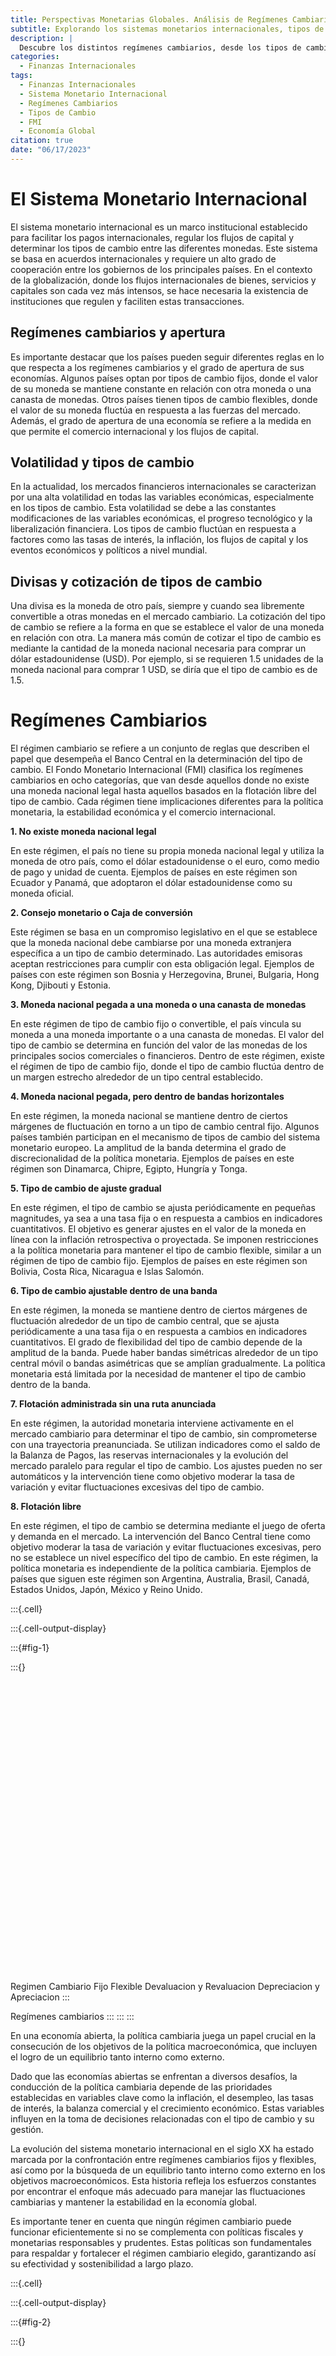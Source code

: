 ```yaml
---
title: Perspectivas Monetarias Globales. Análisis de Regímenes Cambiarios y el Futuro del FMI
subtitle: Explorando los sistemas monetarios internacionales, tipos de cambio fijos y flexibles, y el papel en evolución del FMI en la economía mundial.
description: |
  Descubre los distintos regímenes cambiarios, desde los tipos de cambio fijos hasta los flexibles, y su impacto en la economía global. Explora el futuro del Fondo Monetario Internacional y su papel en la estabilidad financiera internacional.
categories:
  - Finanzas Internacionales
tags:
  - Finanzas Internacionales
  - Sistema Monetario Internacional
  - Regímenes Cambiarios
  - Tipos de Cambio
  - FMI
  - Economía Global
citation: true
date: "06/17/2023"
---
```




# El Sistema Monetario Internacional

El sistema monetario internacional es un marco institucional establecido para facilitar los pagos internacionales, regular los flujos de capital y determinar los tipos de cambio entre las diferentes monedas. Este sistema se basa en acuerdos internacionales y requiere un alto grado de cooperación entre los gobiernos de los principales países. En el contexto de la globalización, donde los flujos internacionales de bienes, servicios y capitales son cada vez más intensos, se hace necesaria la existencia de instituciones que regulen y faciliten estas transacciones.

## Regímenes cambiarios y apertura

Es importante destacar que los países pueden seguir diferentes reglas en lo que respecta a los regímenes cambiarios y el grado de apertura de sus economías. Algunos países optan por tipos de cambio fijos, donde el valor de su moneda se mantiene constante en relación con otra moneda o una canasta de monedas. Otros países tienen tipos de cambio flexibles, donde el valor de su moneda fluctúa en respuesta a las fuerzas del mercado. Además, el grado de apertura de una economía se refiere a la medida en que permite el comercio internacional y los flujos de capital.

## Volatilidad y tipos de cambio

En la actualidad, los mercados financieros internacionales se caracterizan por una alta volatilidad en todas las variables económicas, especialmente en los tipos de cambio. Esta volatilidad se debe a las constantes modificaciones de las variables económicas, el progreso tecnológico y la liberalización financiera. Los tipos de cambio fluctúan en respuesta a factores como las tasas de interés, la inflación, los flujos de capital y los eventos económicos y políticos a nivel mundial.

## Divisas y cotización de tipos de cambio

Una divisa es la moneda de otro país, siempre y cuando sea libremente convertible a otras monedas en el mercado cambiario. La cotización del tipo de cambio se refiere a la forma en que se establece el valor de una moneda en relación con otra. La manera más común de cotizar el tipo de cambio es mediante la cantidad de la moneda nacional necesaria para comprar un dólar estadounidense (USD). Por ejemplo, si se requieren 1.5 unidades de la moneda nacional para comprar 1 USD, se diría que el tipo de cambio es de 1.5.

# Regímenes Cambiarios

El régimen cambiario se refiere a un conjunto de reglas que describen el papel que desempeña el Banco Central en la determinación del tipo de cambio. El Fondo Monetario Internacional (FMI) clasifica los regímenes cambiarios en ocho categorías, que van desde aquellos donde no existe una moneda nacional legal hasta aquellos basados en la flotación libre del tipo de cambio. Cada régimen tiene implicaciones diferentes para la política monetaria, la estabilidad económica y el comercio internacional.

**1. No existe moneda nacional legal**

En este régimen, el país no tiene su propia moneda nacional legal y utiliza la moneda de otro país, como el dólar estadounidense o el euro, como medio de pago y unidad de cuenta. Ejemplos de países en este régimen son Ecuador y Panamá, que adoptaron el dólar estadounidense como su moneda oficial.

**2. Consejo monetario o Caja de conversión**

Este régimen se basa en un compromiso legislativo en el que se establece que la moneda nacional debe cambiarse por una moneda extranjera específica a un tipo de cambio determinado. Las autoridades emisoras aceptan restricciones para cumplir con esta obligación legal. Ejemplos de países con este régimen son Bosnia y Herzegovina, Brunei, Bulgaria, Hong Kong, Djibouti y Estonia.

**3. Moneda nacional pegada a una moneda o una canasta de monedas**

En este régimen de tipo de cambio fijo o convertible, el país vincula su moneda a una moneda importante o a una canasta de monedas. El valor del tipo de cambio se determina en función del valor de las monedas de los principales socios comerciales o financieros. Dentro de este régimen, existe el régimen de tipo de cambio fijo, donde el tipo de cambio fluctúa dentro de un margen estrecho alrededor de un tipo central establecido.

**4. Moneda nacional pegada, pero dentro de bandas horizontales**

En este régimen, la moneda nacional se mantiene dentro de ciertos márgenes de fluctuación en torno a un tipo de cambio central fijo. Algunos países también participan en el mecanismo de tipos de cambio del sistema monetario europeo. La amplitud de la banda determina el grado de discrecionalidad de la política monetaria. Ejemplos de países en este régimen son Dinamarca, Chipre, Egipto, Hungría y Tonga.

**5. Tipo de cambio de ajuste gradual**

En este régimen, el tipo de cambio se ajusta periódicamente en pequeñas magnitudes, ya sea a una tasa fija o en respuesta a cambios en indicadores cuantitativos. El objetivo es generar ajustes en el valor de la moneda en línea con la inflación retrospectiva o proyectada. Se imponen restricciones a la política monetaria para mantener el tipo de cambio flexible, similar a un régimen de tipo de cambio fijo. Ejemplos de países en este régimen son Bolivia, Costa Rica, Nicaragua e Islas Salomón.

**6. Tipo de cambio ajustable dentro de una banda**

En este régimen, la moneda se mantiene dentro de ciertos márgenes de fluctuación alrededor de un tipo de cambio central, que se ajusta periódicamente a una tasa fija o en respuesta a cambios en indicadores cuantitativos. El grado de flexibilidad del tipo de cambio depende de la amplitud de la banda. Puede haber bandas simétricas alrededor de un tipo central móvil o bandas asimétricas que se amplían gradualmente. La política monetaria está limitada por la necesidad de mantener el tipo de cambio dentro de la banda.

**7. Flotación administrada sin una ruta anunciada**

En este régimen, la autoridad monetaria interviene activamente en el mercado cambiario para determinar el tipo de cambio, sin comprometerse con una trayectoria preanunciada. Se utilizan indicadores como el saldo de la Balanza de Pagos, las reservas internacionales y la evolución del mercado paralelo para regular el tipo de cambio. Los ajustes pueden no ser automáticos y la intervención tiene como objetivo moderar la tasa de variación y evitar fluctuaciones excesivas del tipo de cambio.

**8. Flotación libre**

En este régimen, el tipo de cambio se determina mediante el juego de oferta y demanda en el mercado. La intervención del Banco Central tiene como objetivo moderar la tasa de variación y evitar fluctuaciones excesivas, pero no se establece un nivel específico del tipo de cambio. En este régimen, la política monetaria es independiente de la política cambiaria. Ejemplos de países que siguen este régimen son Argentina, Australia, Brasil, Canadá, Estados Unidos, Japón, México y Reino Unido.



:::{.cell}

:::{.cell-output-display}

:::{#fig-1}

:::{}
<svg width="672" height="480" viewbox="0.00 0.00 420.80 98.00" xmlns="http://www.w3.org/2000/svg" xlink="http://www.w3.org/1999/xlink" style="; max-width: none; max-height: none">
<g id="graph0" class="graph" transform="scale(1 1) rotate(0) translate(4 94)">
<title>RegimenCambiario</title>
<polygon fill="white" stroke="transparent" points="-4,4 -4,-94 416.8,-94 416.8,4 -4,4"></polygon>
<!-- RegimenCambiario -->
<g id="node1" class="node">
<title>RegimenCambiario</title>
<path fill="#efefef" stroke="black" d="M110.06,-63C110.06,-63 11.98,-63 11.98,-63 5.98,-63 -0.02,-57 -0.02,-51 -0.02,-51 -0.02,-39 -0.02,-39 -0.02,-33 5.98,-27 11.98,-27 11.98,-27 110.06,-27 110.06,-27 116.06,-27 122.06,-33 122.06,-39 122.06,-39 122.06,-51 122.06,-51 122.06,-57 116.06,-63 110.06,-63"></path>
<text text-anchor="middle" x="61.02" y="-41.4" font-family="Arial" font-size="12.00">Regimen Cambiario</text>
</g>
<!-- Fijo -->
<g id="node2" class="node">
<title>Fijo</title>
<path fill="#efefef" stroke="black" d="M201.72,-90C201.72,-90 171.72,-90 171.72,-90 165.72,-90 159.72,-84 159.72,-78 159.72,-78 159.72,-66 159.72,-66 159.72,-60 165.72,-54 171.72,-54 171.72,-54 201.72,-54 201.72,-54 207.72,-54 213.72,-60 213.72,-66 213.72,-66 213.72,-78 213.72,-78 213.72,-84 207.72,-90 201.72,-90"></path>
<text text-anchor="middle" x="186.72" y="-68.4" font-family="Arial" font-size="12.00">Fijo</text>
</g>
<!-- RegimenCambiario&#45;&gt;Fijo -->
<g id="edge1" class="edge">
<title>RegimenCambiario-&gt;Fijo</title>
<path fill="none" stroke="#333333" d="M122.06,-58.1C131.42,-60.15 140.84,-62.2 149.46,-64.09"></path>
<polygon fill="#333333" stroke="#333333" points="159.51,-66.28 148.78,-68.54 154.63,-65.21 149.74,-64.15 149.74,-64.15 149.74,-64.15 154.63,-65.21 150.7,-59.75 159.51,-66.28 159.51,-66.28"></polygon>
</g>
<!-- Flexible -->
<g id="node3" class="node">
<title>Flexible</title>
<path fill="#efefef" stroke="black" d="M203.57,-36C203.57,-36 169.87,-36 169.87,-36 163.87,-36 157.87,-30 157.87,-24 157.87,-24 157.87,-12 157.87,-12 157.87,-6 163.87,0 169.87,0 169.87,0 203.57,0 203.57,0 209.57,0 215.57,-6 215.57,-12 215.57,-12 215.57,-24 215.57,-24 215.57,-30 209.57,-36 203.57,-36"></path>
<text text-anchor="middle" x="186.72" y="-14.4" font-family="Arial" font-size="12.00">Flexible</text>
</g>
<!-- RegimenCambiario&#45;&gt;Flexible -->
<g id="edge2" class="edge">
<title>RegimenCambiario-&gt;Flexible</title>
<path fill="none" stroke="#333333" d="M122.06,-31.9C130.89,-29.97 139.77,-28.03 147.97,-26.24"></path>
<polygon fill="#333333" stroke="#333333" points="157.96,-24.06 149.15,-30.59 153.07,-25.13 148.19,-26.19 148.19,-26.19 148.19,-26.19 153.07,-25.13 147.23,-21.8 157.96,-24.06 157.96,-24.06"></polygon>
</g>
<!-- DevaluacionRevaluacion -->
<g id="node4" class="node">
<title>DevaluacionRevaluacion</title>
<path fill="#efefef" stroke="black" d="M400.35,-90C400.35,-90 263.85,-90 263.85,-90 257.85,-90 251.85,-84 251.85,-78 251.85,-78 251.85,-66 251.85,-66 251.85,-60 257.85,-54 263.85,-54 263.85,-54 400.35,-54 400.35,-54 406.35,-54 412.35,-60 412.35,-66 412.35,-66 412.35,-78 412.35,-78 412.35,-84 406.35,-90 400.35,-90"></path>
<text text-anchor="middle" x="332.1" y="-68.4" font-family="Arial" font-size="12.00">Devaluacion y Revaluacion</text>
</g>
<!-- Fijo&#45;&gt;DevaluacionRevaluacion -->
<g id="edge3" class="edge">
<title>Fijo-&gt;DevaluacionRevaluacion</title>
<path fill="none" stroke="#333333" d="M214.02,-72C222.14,-72 231.59,-72 241.52,-72"></path>
<polygon fill="#333333" stroke="#333333" points="251.59,-72 241.59,-76.5 246.59,-72 241.59,-72 241.59,-72 241.59,-72 246.59,-72 241.59,-67.5 251.59,-72 251.59,-72"></polygon>
</g>
<!-- DepreciacionApreciacion -->
<g id="node5" class="node">
<title>DepreciacionApreciacion</title>
<path fill="#efefef" stroke="black" d="M401,-36C401,-36 263.19,-36 263.19,-36 257.19,-36 251.19,-30 251.19,-24 251.19,-24 251.19,-12 251.19,-12 251.19,-6 257.19,0 263.19,0 263.19,0 401,0 401,0 407,0 413,-6 413,-12 413,-12 413,-24 413,-24 413,-30 407,-36 401,-36"></path>
<text text-anchor="middle" x="332.1" y="-14.4" font-family="Arial" font-size="12.00">Depreciacion y Apreciacion</text>
</g>
<!-- Flexible&#45;&gt;DepreciacionApreciacion -->
<g id="edge4" class="edge">
<title>Flexible-&gt;DepreciacionApreciacion</title>
<path fill="none" stroke="#333333" d="M215.7,-18C223.36,-18 232.1,-18 241.26,-18"></path>
<polygon fill="#333333" stroke="#333333" points="251.34,-18 241.34,-22.5 246.34,-18 241.34,-18 241.34,-18 241.34,-18 246.34,-18 241.34,-13.5 251.34,-18 251.34,-18"></polygon>
</g>
</g>
</svg>
:::


Regímenes cambiarios
:::
:::
:::



En una economía abierta, la política cambiaria juega un papel crucial en la consecución de los objetivos de la política macroeconómica, que incluyen el logro de un equilibrio tanto interno como externo.

Dado que las economías abiertas se enfrentan a diversos desafíos, la conducción de la política cambiaria depende de las prioridades establecidas en variables clave como la inflación, el desempleo, las tasas de interés, la balanza comercial y el crecimiento económico. Estas variables influyen en la toma de decisiones relacionadas con el tipo de cambio y su gestión.

La evolución del sistema monetario internacional en el siglo XX ha estado marcada por la confrontación entre regímenes cambiarios fijos y flexibles, así como por la búsqueda de un equilibrio tanto interno como externo en los objetivos macroeconómicos. Esta historia refleja los esfuerzos constantes por encontrar el enfoque más adecuado para manejar las fluctuaciones cambiarias y mantener la estabilidad en la economía global.

Es importante tener en cuenta que ningún régimen cambiario puede funcionar eficientemente si no se complementa con políticas fiscales y monetarias responsables y prudentes. Estas políticas son fundamentales para respaldar y fortalecer el régimen cambiario elegido, garantizando así su efectividad y sostenibilidad a largo plazo.



:::{.cell}

:::{.cell-output-display}

:::{#fig-2}

:::{}
<svg width="672" height="480" viewbox="0.00 0.00 512.00 260.00" xmlns="http://www.w3.org/2000/svg" xlink="http://www.w3.org/1999/xlink" style="; max-width: none; max-height: none">
<g id="graph0" class="graph" transform="scale(1 1) rotate(0) translate(4 256)">
<title>matriz</title>
<polygon fill="white" stroke="transparent" points="-4,4 -4,-256 508,-256 508,4 -4,4"></polygon>
<!-- B -->
<g id="node1" class="node">
<title>B</title>
<path fill="#efefef" stroke="black" d="M132,-252C132,-252 12,-252 12,-252 6,-252 0,-246 0,-240 0,-240 0,-192 0,-192 0,-186 6,-180 12,-180 12,-180 132,-180 132,-180 138,-180 144,-186 144,-192 144,-192 144,-240 144,-240 144,-246 138,-252 132,-252"></path>
<text text-anchor="middle" x="72" y="-212.4" font-family="Arial" font-size="12.00">Balanza de pagos</text>
</g>
<!-- E -->
<g id="node2" class="node">
<title>E</title>
<path fill="#efefef" stroke="black" d="M132,-162C132,-162 12,-162 12,-162 6,-162 0,-156 0,-150 0,-150 0,-102 0,-102 0,-96 6,-90 12,-90 12,-90 132,-90 132,-90 138,-90 144,-96 144,-102 144,-102 144,-150 144,-150 144,-156 138,-162 132,-162"></path>
<text text-anchor="middle" x="72" y="-122.4" font-family="Arial" font-size="12.00">Empleo</text>
</g>
<!-- B&#45;&gt;E -->
<g id="edge1" class="edge">
<title>B-&gt;E</title>
<path fill="none" stroke="#333333" d="M72,-172.88C72,-172.72 72,-172.57 72,-172.41"></path>
<polygon fill="#333333" stroke="#333333" points="68.5,-169.86 72,-179.86 75.5,-169.86 68.5,-169.86"></polygon>
<polygon fill="#333333" stroke="#333333" points="72,-162.21 76.5,-172.21 72,-167.21 72,-172.21 72,-172.21 72,-172.21 72,-167.21 67.5,-172.21 72,-162.21 72,-162.21"></polygon>
</g>
<!-- F -->
<g id="node4" class="node">
<title>F</title>
<path fill="#efefef" stroke="black" d="M312,-252C312,-252 192,-252 192,-252 186,-252 180,-246 180,-240 180,-240 180,-192 180,-192 180,-186 186,-180 192,-180 192,-180 312,-180 312,-180 318,-180 324,-186 324,-192 324,-192 324,-240 324,-240 324,-246 318,-252 312,-252"></path>
<text text-anchor="middle" x="252" y="-212.4" font-family="Arial" font-size="12.00">Finanzas públicas</text>
</g>
<!-- B&#45;&gt;F -->
<g id="edge7" class="edge">
<title>B-&gt;F</title>
<path fill="none" stroke="#333333" d="M154.17,-216C159.42,-216 164.71,-216 169.96,-216"></path>
<polygon fill="#333333" stroke="#333333" points="154.12,-212.5 144.12,-216 154.12,-219.5 154.12,-212.5"></polygon>
<polygon fill="#333333" stroke="#333333" points="180,-216 170,-220.5 175,-216 170,-216 170,-216 170,-216 175,-216 170,-211.5 180,-216 180,-216"></polygon>
</g>
<!-- T -->
<g id="node5" class="node">
<title>T</title>
<path fill="#efefef" stroke="black" d="M312,-162C312,-162 192,-162 192,-162 186,-162 180,-156 180,-150 180,-150 180,-102 180,-102 180,-96 186,-90 192,-90 192,-90 312,-90 312,-90 318,-90 324,-96 324,-102 324,-102 324,-150 324,-150 324,-156 318,-162 312,-162"></path>
<text text-anchor="middle" x="252" y="-122.4" font-family="Arial" font-size="12.00">Tipo de cambio</text>
</g>
<!-- B&#45;&gt;T -->
<g id="edge13" class="edge">
<title>B-&gt;T</title>
<path fill="none" stroke="#333333" d="M153.05,-175.53C158.94,-172.55 164.89,-169.54 170.79,-166.56"></path>
<polygon fill="#333333" stroke="#333333" points="151.46,-172.41 144.12,-180.04 154.62,-178.65 151.46,-172.41"></polygon>
<polygon fill="#333333" stroke="#333333" points="180,-161.9 173.1,-170.43 175.53,-164.16 171.07,-166.41 171.07,-166.41 171.07,-166.41 175.53,-164.16 169.04,-162.4 180,-161.9 180,-161.9"></polygon>
</g>
<!-- I -->
<g id="node3" class="node">
<title>I</title>
<path fill="#efefef" stroke="black" d="M132,-72C132,-72 12,-72 12,-72 6,-72 0,-66 0,-60 0,-60 0,-12 0,-12 0,-6 6,0 12,0 12,0 132,0 132,0 138,0 144,-6 144,-12 144,-12 144,-60 144,-60 144,-66 138,-72 132,-72"></path>
<text text-anchor="middle" x="72" y="-32.4" font-family="Arial" font-size="12.00">Inversión</text>
</g>
<!-- E&#45;&gt;I -->
<g id="edge2" class="edge">
<title>E-&gt;I</title>
<path fill="none" stroke="#333333" d="M72,-82.88C72,-82.72 72,-82.57 72,-82.41"></path>
<polygon fill="#333333" stroke="#333333" points="68.5,-79.86 72,-89.86 75.5,-79.86 68.5,-79.86"></polygon>
<polygon fill="#333333" stroke="#333333" points="72,-72.21 76.5,-82.21 72,-77.21 72,-82.21 72,-82.21 72,-82.21 72,-77.21 67.5,-82.21 72,-72.21 72,-72.21"></polygon>
</g>
<!-- E&#45;&gt;T -->
<g id="edge9" class="edge">
<title>E-&gt;T</title>
<path fill="none" stroke="#333333" d="M154.17,-126C159.42,-126 164.71,-126 169.96,-126"></path>
<polygon fill="#333333" stroke="#333333" points="154.12,-122.5 144.12,-126 154.12,-129.5 154.12,-122.5"></polygon>
<polygon fill="#333333" stroke="#333333" points="180,-126 170,-130.5 175,-126 170,-126 170,-126 170,-126 175,-126 170,-121.5 180,-126 180,-126"></polygon>
</g>
<!-- I&#45;&gt;T -->
<g id="edge15" class="edge">
<title>I-&gt;T</title>
<path fill="none" stroke="#333333" d="M153.05,-76.47C158.94,-79.45 164.89,-82.46 170.79,-85.44"></path>
<polygon fill="#333333" stroke="#333333" points="154.62,-73.35 144.12,-71.96 151.46,-79.59 154.62,-73.35"></polygon>
<polygon fill="#333333" stroke="#333333" points="180,-90.1 169.04,-89.6 175.53,-87.84 171.07,-85.59 171.07,-85.59 171.07,-85.59 175.53,-87.84 173.1,-81.57 180,-90.1 180,-90.1"></polygon>
</g>
<!-- A -->
<g id="node6" class="node">
<title>A</title>
<path fill="#efefef" stroke="black" d="M312,-72C312,-72 192,-72 192,-72 186,-72 180,-66 180,-60 180,-60 180,-12 180,-12 180,-6 186,0 192,0 192,0 312,0 312,0 318,0 324,-6 324,-12 324,-12 324,-60 324,-60 324,-66 318,-72 312,-72"></path>
<text text-anchor="middle" x="252" y="-32.4" font-family="Arial" font-size="12.00">Ahorro</text>
</g>
<!-- I&#45;&gt;A -->
<g id="edge11" class="edge">
<title>I-&gt;A</title>
<path fill="none" stroke="#333333" d="M154.17,-36C159.42,-36 164.71,-36 169.96,-36"></path>
<polygon fill="#333333" stroke="#333333" points="154.12,-32.5 144.12,-36 154.12,-39.5 154.12,-32.5"></polygon>
<polygon fill="#333333" stroke="#333333" points="180,-36 170,-40.5 175,-36 170,-36 170,-36 170,-36 175,-36 170,-31.5 180,-36 180,-36"></polygon>
</g>
<!-- F&#45;&gt;T -->
<g id="edge3" class="edge">
<title>F-&gt;T</title>
<path fill="none" stroke="#333333" d="M252,-172.88C252,-172.72 252,-172.57 252,-172.41"></path>
<polygon fill="#333333" stroke="#333333" points="248.5,-169.86 252,-179.86 255.5,-169.86 248.5,-169.86"></polygon>
<polygon fill="#333333" stroke="#333333" points="252,-162.21 256.5,-172.21 252,-167.21 252,-172.21 252,-172.21 252,-172.21 252,-167.21 247.5,-172.21 252,-162.21 252,-162.21"></polygon>
</g>
<!-- N -->
<g id="node7" class="node">
<title>N</title>
<path fill="#efefef" stroke="black" d="M492,-252C492,-252 372,-252 372,-252 366,-252 360,-246 360,-240 360,-240 360,-192 360,-192 360,-186 366,-180 372,-180 372,-180 492,-180 492,-180 498,-180 504,-186 504,-192 504,-192 504,-240 504,-240 504,-246 498,-252 492,-252"></path>
<text text-anchor="middle" x="432" y="-212.4" font-family="Arial" font-size="12.00">Inflación</text>
</g>
<!-- F&#45;&gt;N -->
<g id="edge8" class="edge">
<title>F-&gt;N</title>
<path fill="none" stroke="#333333" d="M334.17,-216C339.42,-216 344.71,-216 349.96,-216"></path>
<polygon fill="#333333" stroke="#333333" points="334.12,-212.5 324.12,-216 334.12,-219.5 334.12,-212.5"></polygon>
<polygon fill="#333333" stroke="#333333" points="360,-216 350,-220.5 355,-216 350,-216 350,-216 350,-216 355,-216 350,-211.5 360,-216 360,-216"></polygon>
</g>
<!-- T&#45;&gt;A -->
<g id="edge4" class="edge">
<title>T-&gt;A</title>
<path fill="none" stroke="#333333" d="M252,-82.88C252,-82.72 252,-82.57 252,-82.41"></path>
<polygon fill="#333333" stroke="#333333" points="248.5,-79.86 252,-89.86 255.5,-79.86 248.5,-79.86"></polygon>
<polygon fill="#333333" stroke="#333333" points="252,-72.21 256.5,-82.21 252,-77.21 252,-82.21 252,-82.21 252,-82.21 252,-77.21 247.5,-82.21 252,-72.21 252,-72.21"></polygon>
</g>
<!-- T&#45;&gt;N -->
<g id="edge16" class="edge">
<title>T-&gt;N</title>
<path fill="none" stroke="#333333" d="M333.05,-166.47C338.94,-169.45 344.89,-172.46 350.79,-175.44"></path>
<polygon fill="#333333" stroke="#333333" points="334.62,-163.35 324.12,-161.96 331.46,-169.59 334.62,-163.35"></polygon>
<polygon fill="#333333" stroke="#333333" points="360,-180.1 349.04,-179.6 355.53,-177.84 351.07,-175.59 351.07,-175.59 351.07,-175.59 355.53,-177.84 353.1,-171.57 360,-180.1 360,-180.1"></polygon>
</g>
<!-- M -->
<g id="node8" class="node">
<title>M</title>
<path fill="#efefef" stroke="black" d="M492,-162C492,-162 372,-162 372,-162 366,-162 360,-156 360,-150 360,-150 360,-102 360,-102 360,-96 366,-90 372,-90 372,-90 492,-90 492,-90 498,-90 504,-96 504,-102 504,-102 504,-150 504,-150 504,-156 498,-162 492,-162"></path>
<text text-anchor="middle" x="432" y="-122.4" font-family="Arial" font-size="12.00">Política monetaria</text>
</g>
<!-- T&#45;&gt;M -->
<g id="edge10" class="edge">
<title>T-&gt;M</title>
<path fill="none" stroke="#333333" d="M334.17,-126C339.42,-126 344.71,-126 349.96,-126"></path>
<polygon fill="#333333" stroke="#333333" points="334.12,-122.5 324.12,-126 334.12,-129.5 334.12,-122.5"></polygon>
<polygon fill="#333333" stroke="#333333" points="360,-126 350,-130.5 355,-126 350,-126 350,-126 350,-126 355,-126 350,-121.5 360,-126 360,-126"></polygon>
</g>
<!-- R -->
<g id="node9" class="node">
<title>R</title>
<path fill="#efefef" stroke="black" d="M492,-72C492,-72 372,-72 372,-72 366,-72 360,-66 360,-60 360,-60 360,-12 360,-12 360,-6 366,0 372,0 372,0 492,0 492,0 498,0 504,-6 504,-12 504,-12 504,-60 504,-60 504,-66 498,-72 492,-72"></path>
<text text-anchor="middle" x="432" y="-32.4" font-family="Arial" font-size="12.00">Tasa de interés</text>
</g>
<!-- T&#45;&gt;R -->
<g id="edge14" class="edge">
<title>T-&gt;R</title>
<path fill="none" stroke="#333333" d="M333.05,-85.53C338.94,-82.55 344.89,-79.54 350.79,-76.56"></path>
<polygon fill="#333333" stroke="#333333" points="331.46,-82.41 324.12,-90.04 334.62,-88.65 331.46,-82.41"></polygon>
<polygon fill="#333333" stroke="#333333" points="360,-71.9 353.1,-80.43 355.53,-74.16 351.07,-76.41 351.07,-76.41 351.07,-76.41 355.53,-74.16 349.04,-72.4 360,-71.9 360,-71.9"></polygon>
</g>
<!-- A&#45;&gt;R -->
<g id="edge12" class="edge">
<title>A-&gt;R</title>
<path fill="none" stroke="#333333" d="M334.17,-36C339.42,-36 344.71,-36 349.96,-36"></path>
<polygon fill="#333333" stroke="#333333" points="334.12,-32.5 324.12,-36 334.12,-39.5 334.12,-32.5"></polygon>
<polygon fill="#333333" stroke="#333333" points="360,-36 350,-40.5 355,-36 350,-36 350,-36 350,-36 355,-36 350,-31.5 360,-36 360,-36"></polygon>
</g>
<!-- N&#45;&gt;M -->
<g id="edge5" class="edge">
<title>N-&gt;M</title>
<path fill="none" stroke="#333333" d="M432,-172.88C432,-172.72 432,-172.57 432,-172.41"></path>
<polygon fill="#333333" stroke="#333333" points="428.5,-169.86 432,-179.86 435.5,-169.86 428.5,-169.86"></polygon>
<polygon fill="#333333" stroke="#333333" points="432,-162.21 436.5,-172.21 432,-167.21 432,-172.21 432,-172.21 432,-172.21 432,-167.21 427.5,-172.21 432,-162.21 432,-162.21"></polygon>
</g>
<!-- M&#45;&gt;R -->
<g id="edge6" class="edge">
<title>M-&gt;R</title>
<path fill="none" stroke="#333333" d="M432,-82.88C432,-82.72 432,-82.57 432,-82.41"></path>
<polygon fill="#333333" stroke="#333333" points="428.5,-79.86 432,-89.86 435.5,-79.86 428.5,-79.86"></polygon>
<polygon fill="#333333" stroke="#333333" points="432,-72.21 436.5,-82.21 432,-77.21 432,-82.21 432,-82.21 432,-82.21 432,-77.21 427.5,-82.21 432,-72.21 432,-72.21"></polygon>
</g>
</g>
</svg>
:::


Interrelaciones entre tipo de cambio, variables y políticas económicas
:::
:::
:::



# La Unión Monetaria Europea y el Euro

En 1979, los países de la Comunidad Económica Europea (CEE) establecieron el Sistema Monetario Europeo (SME) con el objetivo de crear una zona de estabilidad monetaria en Europa, coordinar políticas cambiarias y preparar el camino para la Unión Económica Europea. Sin embargo, el sistema no logró su funcionamiento óptimo debido a la falta de coordinación de las políticas macroeconómicas entre los países miembros.

## La creación del Euro y la Unión Monetaria Europea

En 1991, los 12 miembros de la CEE firmaron el Tratado de Maastricht, el cual estableció un cronograma para la creación de la Unión Europea (UE) con una moneda común, el Euro, y un banco central común. Los países acordaron coordinar sus políticas fiscales y monetarias, y se establecieron criterios de convergencia.

## Los compromisos y criterios de convergencia

Cada país se comprometió a mantener el déficit presupuestario por debajo del 3% del Producto Interno Bruto (PIB), la deuda pública por debajo del 60% del PIB, lograr una baja inflación y mantener el tipo de cambio dentro de un rango establecido.

## Ventajas del Euro y la Unión Monetaria

La adopción del Euro ha generado diversas ventajas para los países miembros de la UE, entre las cuales se destacan:

1.  **Reducción de los costos de transacción:** Estimaciones indican que los costos de transacción se redujeron en un 0.4% del PIB en la UE.

2.  **Eliminación de la incertidumbre cambiaria:** El Euro ha fomentado la competencia y la inversión al eliminar la volatilidad en los tipos de cambio.

3.  **Homogeneización y reducción de precios:** El Euro ha contribuido a la homogeneización y reducción de precios en la zona Euro.

4.  **Promoción del comercio y la reestructuración industrial:** La moneda común ha impulsado el comercio y la reestructuración industrial a nivel continental, lo que ha aumentado la eficiencia y competitividad de la economía europea.

5.  **Desarrollo de un mercado de capital:** La Unión Monetaria ha fomentado el desarrollo de un mercado de capital en la zona Euro, reduciendo los costos de capital para las empresas y brindando oportunidades a los inversionistas.

6.  **Cooperación política y paz:** El Euro ha contribuido a una mayor cooperación política entre los países miembros y se considera un factor de estabilidad que promueve la paz en Europa.

## Desventajas de la moneda común

A pesar de las ventajas mencionadas, la moneda común también presenta ciertas desventajas:

1.  Pérdida de soberanía monetaria y cambiaria: Los gobiernos de los países miembros pierden la capacidad de tomar decisiones independientes en materia monetaria y cambiaria.

2.  Choques asimétricos y recursos limitados: En caso de enfrentar un choque asimétrico, el único recurso para un país afectado es la deflación y la reducción de salarios nominales, lo que puede generar dificultades económicas y sociales.

3.  Impacto diferencial en países con monedas fuertes y débiles: Al adoptar el Euro, los países que tenían monedas débiles, como Italia y España, han experimentado beneficios relativos en comparación con países que tenían monedas fuertes, como Alemania y los Países Bajos.

# Historia del sistema monetario internacional

## El patrón oro clásico: 1875-1914

En el periodo del patrón oro clásico, que abarcó desde 1875 hasta 1914, el sistema monetario internacional se basaba en el uso del oro como respaldo y base monetaria. Este sistema implicaba que la cantidad de dinero en circulación en cada país estaba limitada por la cantidad de oro que poseía. El patrón oro garantizaba la estabilidad del valor del dinero y establecía mecanismos de ajuste para corregir los desequilibrios en la balanza de pagos.

**Ajuste a los desequilibrios en la balanza de pagos bajo el patrón oro**

Existían dos mecanismos principales para corregir los desequilibrios en la balanza de pagos bajo el patrón oro. El primero, propuesto por los economistas clásicos, se basaba en la relación entre la balanza de pagos, la cantidad de dinero en la economía, el nivel de precios y las tasas de interés. En caso de un déficit en la balanza de pagos, se producía una salida de oro y una reducción de la oferta monetaria. Esto a su vez generaba una disminución de los precios internos, mejoraba la competitividad del país en términos de exportaciones y reducía las importaciones. Además, las tasas de interés se incrementaban, lo que atraía capital extranjero en el corto plazo. Estos ajustes permitían restablecer el equilibrio externo.

El enfoque mercantilista, que proponía restricciones al comercio para evitar la salida de oro, fue refutado por Hume. Él demostró que la riqueza de un país no dependía de la acumulación de oro, sino de su capacidad de producción de bienes y servicios. El proceso de ajuste bajo el patrón oro era automático y rápido, pero requería una disminución de la actividad económica (recesión) para lograr una reducción de los precios (deflación), lo que afectaba el nivel de vida de la población.

**Reglas del juego y costos sociales**

Para facilitar el ajuste bajo el patrón oro, se establecieron reglas del juego. En caso de un déficit en la balanza de pagos, el banco central del país estaba obligado a vender activos internos (instrumentos de deuda) para reducir aún más la base monetaria y acelerar el ajuste. Esto incrementaba las tasas de interés y restringía el crédito. Respetar estas reglas hacía el proceso de ajuste más doloroso pero más rápido.

Sin embargo, los países superavitarios no siempre respetaban estas reglas, lo que recaía principalmente en los países deficitarios. Esto generaba inestabilidad interna y resultaba en recesiones frecuentes y profundas. Aunque el patrón oro se caracterizó por una baja inflación, los costos sociales de este sistema fueron elevados.

**Limitaciones y práctica del ajuste bajo el patrón oro**

En la práctica, el mecanismo de ajuste no siempre funcionaba como se describía en la teoría. La reducción de los precios era poco frecuente debido a las políticas de esterilización implementadas por las autoridades monetarias y a la rigidez de los precios a la baja. Se requería un largo periodo de recesión para que los precios disminuyeran. En realidad, el incremento de las importaciones, principal causante de los desequilibrios en la balanza de pagos, resultaba en una reducción de la actividad económica debido al desplazamiento de la demanda interna, la disminución de la inversión y la reducción de los ingresos de la población.

Investigaciones empíricas del periodo del patrón oro revelan que el mecanismo real de ajuste se basaba en los movimientos de capital a corto plazo, atraídos por las altas tasas de interés. Además, se producía una reducción de la actividad económica en los países deficitarios. Los precios solo bajaban en raras ocasiones. Ante este escenario, las autoridades buscaban alternativas no recesivas para lograr el equilibrio externo, como el proteccionismo, restricciones a los movimientos internacionales de capital y políticas de esterilización.

## El periodo de Entreguerras (1918-1939)

El periodo de Entreguerras, que abarca desde 1918 hasta 1939, se caracterizó por desafíos significativos para el sistema monetario internacional, especialmente el patrón oro, debido a los efectos de la Primera Guerra Mundial y la posterior Gran Depresión.

**El impacto de la Primera Guerra Mundial en el patrón oro**

La Primera Guerra Mundial tuvo un efecto disruptivo en el funcionamiento del patrón oro. El flujo internacional de bienes y capitales se vio interrumpido y el oro se convirtió en la única forma de pago externo. Durante el periodo de 1918 a 1923, Alemania y otros países experimentaron episodios de hiperinflación sin precedentes en la historia. Los intentos de regresar al patrón oro, realizados por Estados Unidos en 1918, Gran Bretaña en 1925 y Francia en 1928, fracasaron repetidamente.

**El desafío de establecer tipos de cambio realistas**

El problema no resuelto durante este periodo fue cómo establecer tipos de cambio que reflejaran las realidades económicas de la posguerra. Los países que intentaban volver al patrón oro no sabían qué paridad garantizaría el equilibrio externo. En este sentido, la teoría de la paridad del poder adquisitivo desempeñó un papel relevante al intentar determinar las relaciones de cambio que reflejaran el poder adquisitivo de las diferentes monedas.

**La Gran Depresión y el abandono del patrón** **oro**

El periodo de 1929 a 1939 es conocido como la Gran Depresión, y marcó un hito importante en la historia económica mundial. Con el colapso del sistema bancario en Austria en 1931, las principales naciones abandonaron el patrón oro. En 1934, Estados Unidos implementó un patrón oro modificado, fijando el valor de una onza de oro en 35 dólares. Sin embargo, todos los intentos de regresar al patrón oro resultaron en recesiones e inestabilidad política.

**Devaluaciones competitivas y políticas proteccionistas**

En un intento por resolver los desequilibrios internos, muchos países recurrieron a devaluaciones competitivas para fomentar su empleo interno y "exportar el desempleo" a otros países. Estas devaluaciones buscaban aumentar las exportaciones y reducir las importaciones. Además, se implementaron políticas proteccionistas, como altos aranceles, cuotas y medidas administrativas, que buscaban "empobrecer al vecino". Sin embargo, estas políticas provocaron represalias y desencadenaron "guerras comerciales", perjudicando a todos los participantes.

**La libre flotación de las principales divisas y la especulación**

Durante la Gran Depresión, la libre flotación de las principales divisas en los mercados cambiarios no lograba establecer paridades de equilibrio. Los especuladores sistemáticamente elevaban el valor de las monedas fuertes y reducían el valor de las monedas débiles, generando mayores inestabilidades en los tipos de cambio.

## El sistema de Bretton Woods (1944-1971): Cooperación monetaria y colapso

El sistema de Bretton Woods, establecido en la Conferencia de Bretton Woods en julio de 1944, fue un marco internacional diseñado para promover el crecimiento económico, el comercio y la estabilidad económica.

**Los objetivos y requisitos del sistema de Bretton Woods**

El sistema de Bretton Woods se estableció con los siguientes objetivos:

- Promover la cooperación monetaria internacional.
- Facilitar el crecimiento del comercio.
- Mantener la estabilidad de los tipos de cambio.
- Establecer un sistema multilateral de pagos.
- Crear una base de reserva internacional.

**Las instituciones del sistema de Bretton Woods**

El sistema de Bretton Woods se basaba en tres instituciones principales:

- **Fondo Monetario Internacional (FMI):** Encargado de supervisar la cooperación monetaria internacional, proporcionar asistencia financiera y promover la estabilidad cambiaria.
- **Banco Mundial:** Establecido para financiar proyectos de desarrollo económico y reducir la pobreza en los países miembros.
- **Acuerdo General sobre Aranceles Aduaneros y Comercio (GATT):** Un acuerdo multilateral destinado a promover el comercio internacional y reducir las barreras comerciales.

**El régimen cambiario y el patrón oro de cambio**

El sistema de Bretton Woods se basó en el patrón oro de cambio, donde cada país fijaba el valor de su moneda en términos de oro o dólares estadounidenses. Los tipos de cambio debían mantenerse dentro de un rango de variación del 1% de su paridad en oro. Para hacer frente a los desequilibrios temporales, los países utilizaban sus reservas y préstamos del FMI. En casos de desequilibrios fundamentales, el FMI permitía ajustes en las paridades.

**Funcionamiento y evolución del sistema de Bretton Woods**

Durante los primeros años, el sistema de Bretton Woods fue exitoso. Sin embargo, se enfrentó a desafíos, como la resistencia de los países industrializados en desequilibrio fundamental para ajustar el valor de sus monedas y las frecuentes devaluaciones en los países en desarrollo. Para abordar estos problemas, el FMI realizó ajustes y modificaciones a su funcionamiento. Además, en 1969 se crearon los Derechos Especiales de Giro (DEG) como una unidad alternativa de reserva para abordar la escasez de oro.

**El problema de la balanza de pagos de Estados Unidos**

Después de la Segunda Guerra Mundial, Estados Unidos experimentó crecientes déficits en su balanza de pagos. A pesar de ser la moneda de reserva internacional, la demanda del dólar superó su disponibilidad en el mercado. Estados Unidos perdió una cantidad significativa de sus reservas en oro durante este periodo.

**El colapso del sistema de Bretton Woods**

La incapacidad de Estados Unidos para reducir sus déficits y la falta de confianza en el dólar condujeron al colapso del sistema. En 1971, se produjo una fuga masiva de capitales de Estados Unidos debido a las expectativas de devaluación del dólar. Ante los intentos de algunos bancos centrales europeos de convertir sus reservas de dólares en oro, Estados Unidos suspendió la convertibilidad del dólar en oro y estableció una sobretasa del 10% a las importaciones. A pesar del intento del Acuerdo Smithsoniano en 1971 de devaluar el dólar y revaluar otras monedas, no pudo restablecer la confianza. Finalmente, en 1973, los principales países adoptaron el régimen cambiario de libre flotación.

**Causas del derrumbe del sistema de Bretton Woods**

El sistema de patrón oro de cambio dependía de la confianza internacional en un solo país, lo cual fue una debilidad estructural. Los costos de ajuste de los tipos de cambio entre las principales monedas resultaron elevados en la práctica. Además, las políticas expansivas de Estados Unidos crearon un fenómeno de "exportación de la inflación", lo que llevó a la libre flotación de las monedas como opción para evitar "importar la inflación" de Estados Unidos.

## El sistema monetario internacional actual: Adaptación a las condiciones cambiantes de la economía mundial

El sistema monetario internacional se encuentra en constante ajuste para responder a las dinámicas de la economía global. En las últimas dos décadas, se ha observado una aceleración significativa en el ritmo de los cambios. En un contexto de profundos cambios estructurales a nivel mundial, los sistemas de tipos de cambio fijos resultarían inadecuados para acomodar transformaciones tan dramáticas. Parece ser que, en este escenario, la opción más viable es el sistema de tipos de cambio flexibles.

**Transformación del poder económico y su impacto en el sistema monetario**

El poder económico relativo de los países y continentes experimenta constantes cambios. El peso económico de Estados Unidos en la economía global ha disminuido, pero esto no se debe a una supuesta decadencia del país, sino al impresionante ascenso económico de naciones asiáticas como Japón, los "cuatro tigres" y, más recientemente, China e India.

**Desafíos y desequilibrios en el mercado**

El cambio en el poder económico conlleva la aparición de desequilibrios crecientes en el mercado. El enorme déficit comercial de Estados Unidos lo convierte en una "locomotora" de la economía mundial, y una recesión grave en ese país podría tener efectos incalculables para las naciones exportadoras. Además, los precios relativos de productos como el petróleo, metales, café y semiconductores se modifican constantemente, y un deterioro brusco en los términos de intercambio puede llevar a un país superavitario a un déficit comercial.

**Formación de bloques económicos regionales y la integración de países comunistas**

En el escenario actual, se están creando bloques económicos regionales en Europa, América del Norte y Asia. Además, los países que alguna vez formaron parte del bloque comunista se están integrando a la economía global, generando nuevos flujos económicos y comerciales.

**El papel del Fondo Monetario Internacional y los atributos de un sistema monetario ideal**

Tras el colapso definitivo del sistema de Bretton Woods en 1973, el Fondo Monetario Internacional (FMI) se vio en la necesidad de buscar un nuevo rol que justificara su existencia. En este contexto, el FMI ha asumido diversas funciones para promover la estabilidad económica a nivel mundial y coordinar esfuerzos internacionales con el objetivo de perfeccionar el sistema monetario.

El FMI desempeña las siguientes funciones:

- Monitoreo de la política económica de los países miembros para identificar fortalezas y debilidades.

- Promoción de políticas fiscales y monetarias responsables que contribuyan a la estabilidad económica.

- Impulso al desarrollo del sector privado y los mercados libres, facilitando un entorno institucional y político propicio para el crecimiento del sector privado.

- Señalización de puntos débiles en las economías nacionales y exigencia de medidas correctivas para abordar los desequilibrios económicos.

- Organización de paquetes de rescate para países en dificultades financieras.

- Promoción de reformas en los sistemas financieros de los países miembros.

- Coordinación de esfuerzos internacionales para mejorar el sistema monetario internacional.

**Los atributos de un sistema monetario ideal**

Según algunos teóricos, un sistema monetario ideal debería contar con los siguientes atributos:

- Tipos de cambio fijos: Establecer tasas de cambio fijas entre las distintas monedas para brindar estabilidad en las transacciones internacionales.

- Libertad de movimientos internacionales de capital: Permitir la libre movilidad de los flujos de capital entre países para fomentar la inversión y el desarrollo económico.

- Independencia de las políticas monetarias: Garantizar que cada país pueda tomar decisiones autónomas respecto a su política monetaria, incluyendo el control sobre su oferta monetaria y las tasas de interés.

Sin embargo, se plantea el trilema fundamental de la macroeconomía, donde un país solo puede elegir dos de los tres atributos mencionados. No es posible mantener simultáneamente un tipo de cambio fijo, un mercado de capitales abierto y una autonomía monetaria. La mayoría de los países opta por permitir el libre movimiento de capitales y mantener una política monetaria independiente.

**Homogeneización de las políticas económicas en la era de la globalización**

En los últimos años, se ha observado una homogeneización de facto de las políticas económicas de los países que se han integrado al proceso de globalización. Para ser competitivos en este entorno, los países implementan diversas medidas, como:

- Eliminación de barreras comerciales para fomentar el comercio internacional.

- Otorgamiento de autonomía a los bancos centrales y reducción de la inflación para mantener la estabilidad monetaria.

- Sanear las finanzas públicas y modernizar el sistema impositivo para fortalecer la capacidad fiscal del Estado.

- Desregulación de las economías y fortalecimiento del sistema de economía de mercado para promover la competencia y la eficiencia.

- Privatización de empresas estatales y promoción de la competencia para impulsar la productividad y la innovación.

- Estímulo del ahorro y la inversión para fomentar el crecimiento económico sostenible.

- Inversión en infraestructura física y desarrollo del capital humano para mejorar la productividad y la calidad de vida.

# El Futuro del Fondo Monetario Internacional

En vista de los dramáticos cambios en la economía mundial, se plantea la necesidad de realizar ajustes en la arquitectura del sistema monetario internacional, establecido hace más de 60 años. En este sentido, el Fondo Monetario Internacional (FMI) ha sido objeto de críticas y se han propuesto diversas medidas para fortalecer su rol y capacidad de respuesta ante los nuevos desafíos. A continuación, se presentan algunas propuestas de cambio para el FMI.

1.  **Fortalecimiento de la base de capital del FMI:** Se propone aumentar los recursos del FMI, tanto a través del incremento de las cuotas asignadas a los países miembros como de la posibilidad de obtener recursos en los mercados de capital. Además, se sugiere la creación y promoción de los Derechos Especiales de Giro (DEG), que son activos de reserva internacionales utilizados por los países miembros del FMI. Estas medidas permitirían al FMI contar con los recursos necesarios para hacer frente a las crisis económicas globales.

2.  **Reajuste de la representación y votación:** Se propone otorgar mayor peso y participación en la toma de decisiones del FMI a los países de Asia, América Latina y África. Actualmente, la distribución de votos en el FMI se basa en el PIB nominal de los países miembros, lo cual favorece a los países industrializados. Se sugiere que los votos se calculen en función del PIB estimado con base en la paridad del poder adquisitivo (PPA), lo que reduciría la proporción de votos de los países industrializados y promovería una mayor representatividad.

3.  **Reestructuración del Directorio Ejecutivo:** Es necesario realizar cambios en la composición y representación del Directorio Ejecutivo del FMI. Actualmente, Europa tiene una proporción desproporcionada de representantes en comparación con Asia. Se propone ajustar esta distribución para reflejar de manera más precisa la participación de cada región en el PIB mundial, según la PPA. Además, se busca mejorar la rendición de cuentas y transparencia en el funcionamiento del Directorio Ejecutivo.

4.  **Transformación del FMI en un "Consejo de Seguridad Económica":** Se plantea convertir al FMI en un prestamista universal de última instancia, enfocándose en brindar asistencia en situaciones de crisis de liquidez a corto plazo, en lugar de proporcionar préstamos a largo plazo para reformas estructurales. Bajo este concepto, el FMI actuaría como un "Consejo de Seguridad Económica" y se centraría en garantizar la estabilidad y confianza en el sistema financiero internacional.

# Comparación entre Tipos de Cambio Fijos y Flexibles: Características y Consecuencias

En el ámbito del sistema monetario internacional, existen diferentes enfoques en cuanto a la gestión de los tipos de cambio. Dos de los enfoques principales son los tipos de cambio fijos y los tipos de cambio flexibles. A continuación, se analizan las características y las consecuencias de cada uno de ellos.

## Tipos de cambio fijos

Los tipos de cambio fijos se caracterizan por mantener una paridad establecida entre las monedas de diferentes países. Algunas de las características y consecuencias asociadas son las siguientes:

1.  **Ajuste automático:** Cuando se producen desequilibrios en la balanza de pagos, el ajuste se realiza mediante la modificación de la paridad establecida. Esto implica que el proceso de ajuste es automático y no requiere intervención activa por parte de las autoridades monetarias.

2.  **Ajuste gradual y de bajo costo:** Los cambios en los tipos de cambio bajo un sistema de tipo fijo suelen ser graduales y de bajo costo. Esto permite una mayor estabilidad en los flujos comerciales y financieros entre los países.

3.  **Confianza en la economía:** La eliminación de las devaluaciones catastróficas, que suelen estar asociadas con los tipos de cambio flexibles, aumenta la confianza en la economía. Los agentes económicos tienen mayor certidumbre en cuanto a los precios y las transacciones internacionales.

4.  **Reservas internacionales:** En un sistema de tipo de cambio fijo, no es necesario mantener grandes reservas internacionales para intervenir en el mercado cambiario. Esto puede resultar beneficioso para los países, ya que las reservas pueden destinarse a otros fines.

5.  **Independencia de las políticas monetarias:** Bajo un tipo de cambio fijo, las autoridades monetarias no están sujetas a las exigencias del equilibrio externo. Tienen mayor margen de maniobra para implementar políticas monetarias orientadas al logro de objetivos internos, como el control de la inflación o el fomento del crecimiento económico.

## Tipos de cambio flexibles

Por otro lado, los tipos de cambio flexibles permiten que las tasas de cambio se determinen libremente en los mercados de divisas. A continuación, se presentan las características y las consecuencias asociadas a este enfoque:

1.  **Liberalización de los movimientos de capital:** Con los tipos de cambio flexibles, se fomenta la liberalización de los flujos internacionales de capital. Esto implica que los inversionistas tienen mayor libertad para realizar operaciones financieras en diferentes países.

2.  **Crecimiento de los mercados financieros internacionales:** Al permitir la fluctuación de los tipos de cambio, se promueve el crecimiento de los mercados financieros internacionales. Los inversores pueden aprovechar las oportunidades de arbitraje y diversificación a nivel global.

3.  **Reversibilidad de las depreciaciones:** En un sistema de tipo de cambio flexible, las depreciaciones de una moneda no necesariamente se traducen de inmediato en un incremento de los precios internos. Esto puede brindar cierta flexibilidad a las economías en términos de ajuste frente a choques externos.